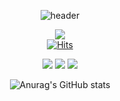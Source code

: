 <div align="center"> 

![header](https://capsule-render.vercel.app/api?type=waving&color=48D1CC&text=Welcome!%20&fontSize=50&animation=fadeIn&desc=asthyeon's%20page&descSize=30&descAlign=60&descAlignY=70&descSize=10)

<a href="http://instagram.com/asthyeon" target="_blank"><img src="https://img.shields.io/badge/Instagram-CD5C5C?style=flat-square&logo=Instagram&logoColor=FFFAFA"/></a> 
<br>
[![Hits](https://hits.seeyoufarm.com/api/count/incr/badge.svg?url=https%3A%2F%2Fgithub.com%2Fasthyeon&count_bg=%232D93AA&title_bg=%230A4157&icon=&icon_color=%23E7E7E7&title=Hits&edge_flat=false)](https://hits.seeyoufarm.com)
  
<img src="https://img.shields.io/badge/python-007396?style=for-the-badge&logo=Python&logoColor=white">
<img src="https://img.shields.io/badge/github-181717?style=for-the-badge&logo=github&logoColor=white">
<img src="https://img.shields.io/badge/VSCode-007ACC?style=for-the-badge&logo=VisualStudioCode&logoColor=white">
  
![Anurag's GitHub stats](https://github-readme-stats.vercel.app/api?username=asthyeon&show_icons=true&theme=gotham)

